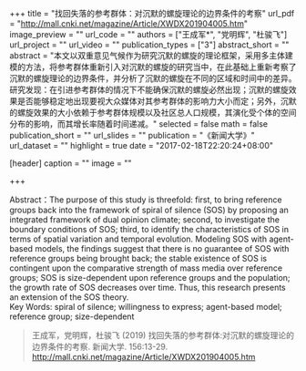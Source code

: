 +++
title = "找回失落的参考群体：对沉默的螺旋理论的边界条件的考察"
url_pdf = "http://mall.cnki.net/magazine/Article/XWDX201904005.htm"
image_preview = ""
url_code = ""
authors = ["王成军*", "党明辉", "杜骏飞"]
url_project = ""
url_video = ""
publication_types = ["3"]
abstract_short = ""
abstract = "本文以双重意见气候作为研究沉默的螺旋的理论框架，采用多主体建模的方法，将参考群体重新引入对沉默的螺旋的研究当中，在此基础上重新考察了沉默的螺旋理论的边界条件，并分析了沉默的螺旋在不同的区域和时间中的差异。研究发现：在引进参考群体的情况下不能确保沉默的螺旋必然出现；沉默的螺旋效果是否能够稳定地出现要视大众媒体对其参考群体的影响力大小而定；另外，沉默的螺旋效果的大小依赖于参考群体规模以及社区总人口规模，其演化受个体的空间分布的影响，而其增长率随着时间递减。"
selected = false
math = false
publication_short = ""
url_slides = ""
publication = "《新闻大学》"
url_dataset = ""
highlight = true
date = "2017-02-18T22:20:24+08:00"

[header]
  caption = ""
  image = ""

+++

Abstract：The purpose of this study is threefold: first, to bring reference groups back into the framework of spiral of silence (SOS) by proposing an integrated framework of dual opinion climate; second, to investigate the boundary conditions of SOS; third, to identify the characteristics of SOS in terms of spatial variation and temporal evolution. Modeling SOS with agent-based models, the findings suggest that there is no guarantee of SOS with reference groups being brought back; the stable existence of SOS is contingent upon the comparative strength of mass media over reference groups; SOS is size-dependent upon reference groups and the population; the growth rate of SOS decreases over time. Thus, this research presents an extension of the SOS theory.                                                                   
Key Words: spiral of silence; willingness to express; agent-based model; reference group; size-dependent

> 王成军，党明辉，杜骏飞 (2019) 找回失落的参考群体:对沉默的螺旋理论的边界条件的考察. 新闻大学. 156:13-29. http://mall.cnki.net/magazine/Article/XWDX201904005.htm
